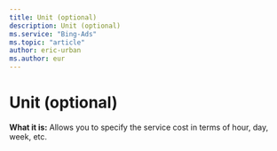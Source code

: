 ```yaml
---
title: Unit (optional)
description: Unit (optional)
ms.service: "Bing-Ads"
ms.topic: "article"
author: eric-urban
ms.author: eur
---
```


# Unit (optional)

**What it is:**  Allows you to specify the service cost in terms of hour, day, week, etc.


